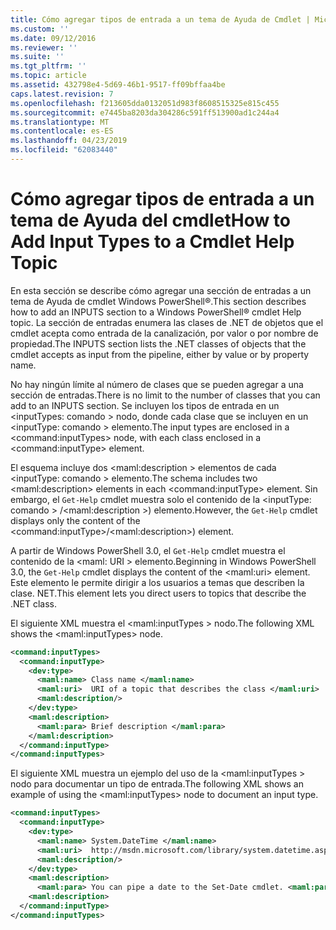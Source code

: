 ```yaml
---
title: Cómo agregar tipos de entrada a un tema de Ayuda de Cmdlet | Microsoft Docs
ms.custom: ''
ms.date: 09/12/2016
ms.reviewer: ''
ms.suite: ''
ms.tgt_pltfrm: ''
ms.topic: article
ms.assetid: 432798e4-5d69-46b1-9517-ff09bffaa4be
caps.latest.revision: 7
ms.openlocfilehash: f213605dda0132051d983f8608515325e815c455
ms.sourcegitcommit: e7445ba8203da304286c591ff513900ad1c244a4
ms.translationtype: MT
ms.contentlocale: es-ES
ms.lasthandoff: 04/23/2019
ms.locfileid: "62083440"
---
```

# <a name="how-to-add-input-types-to-a-cmdlet-help-topic"></a><span data-ttu-id="fa2d8-102">Cómo agregar tipos de entrada a un tema de Ayuda del cmdlet</span><span class="sxs-lookup"><span data-stu-id="fa2d8-102">How to Add Input Types to a Cmdlet Help Topic</span></span>

<span data-ttu-id="fa2d8-103">En esta sección se describe cómo agregar una sección de entradas a un tema de Ayuda de cmdlet Windows PowerShell®.</span><span class="sxs-lookup"><span data-stu-id="fa2d8-103">This section describes how to add an INPUTS section to a Windows PowerShell® cmdlet Help topic.</span></span> <span data-ttu-id="fa2d8-104">La sección de entradas enumera las clases de .NET de objetos que el cmdlet acepta como entrada de la canalización, por valor o por nombre de propiedad.</span><span class="sxs-lookup"><span data-stu-id="fa2d8-104">The INPUTS section lists the .NET classes of objects that the cmdlet accepts as input from the pipeline, either by value or by property name.</span></span>

<span data-ttu-id="fa2d8-105">No hay ningún límite al número de clases que se pueden agregar a una sección de entradas.</span><span class="sxs-lookup"><span data-stu-id="fa2d8-105">There is no limit to the number of classes that you can add to an INPUTS section.</span></span> <span data-ttu-id="fa2d8-106">Se incluyen los tipos de entrada en un \<inputTypes: comando > nodo, donde cada clase que se incluyen en un \<inputType: comando > elemento.</span><span class="sxs-lookup"><span data-stu-id="fa2d8-106">The input types are enclosed in a \<command:inputTypes> node, with each class enclosed in a  \<command:inputType> element.</span></span>

<span data-ttu-id="fa2d8-107">El esquema incluye dos \<maml:description > elementos de cada \<inputType: comando > elemento.</span><span class="sxs-lookup"><span data-stu-id="fa2d8-107">The schema includes two \<maml:description> elements in each \<command:inputType> element.</span></span> <span data-ttu-id="fa2d8-108">Sin embargo, el `Get-Help` cmdlet muestra solo el contenido de la \<inputType: comando > /\<maml:description >) elemento.</span><span class="sxs-lookup"><span data-stu-id="fa2d8-108">However, the `Get-Help` cmdlet displays only the content of the \<command:inputType>/\<maml:description>) element.</span></span>

<span data-ttu-id="fa2d8-109">A partir de Windows PowerShell 3.0, el `Get-Help` cmdlet muestra el contenido de la \<maml: URI > elemento.</span><span class="sxs-lookup"><span data-stu-id="fa2d8-109">Beginning in Windows PowerShell 3.0, the `Get-Help` cmdlet displays the content of the \<maml:uri> element.</span></span> <span data-ttu-id="fa2d8-110">Este elemento le permite dirigir a los usuarios a temas que describen la clase. NET.</span><span class="sxs-lookup"><span data-stu-id="fa2d8-110">This element lets you direct users to topics that describe the .NET class.</span></span>

<span data-ttu-id="fa2d8-111">El siguiente XML muestra el \<maml:inputTypes > nodo.</span><span class="sxs-lookup"><span data-stu-id="fa2d8-111">The following XML shows the \<maml:inputTypes> node.</span></span>

```xml
<command:inputTypes>
  <command:inputType>
    <dev:type>
      <maml:name> Class name </maml:name>
      <maml:uri>  URI of a topic that describes the class </maml:uri>
      <maml:description/>
    </dev:type>
    <maml:description>
      <maml:para> Brief description </maml:para>
    </maml:description>
  </command:inputType>
</command:inputTypes>
```

<span data-ttu-id="fa2d8-112">El siguiente XML muestra un ejemplo del uso de la \<maml:inputTypes > nodo para documentar un tipo de entrada.</span><span class="sxs-lookup"><span data-stu-id="fa2d8-112">The following XML shows an example of using the \<maml:inputTypes> node to document an input type.</span></span>

```xml
<command:inputTypes>
  <command:inputType>
    <dev:type>
      <maml:name> System.DateTime </maml:name>
      <maml:uri>  http://msdn.microsoft.com/library/system.datetime.aspx </maml:uri>
      <maml:description/>
    </dev:type>
    <maml:description>
      <maml:para> You can pipe a date to the Set-Date cmdlet. <maml:para>
    <maml:description>
  </command:inputType>
</command:inputTypes>
```